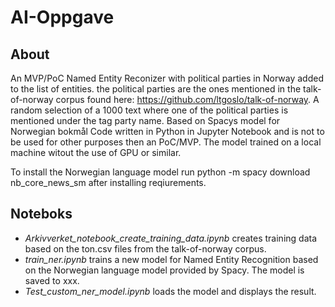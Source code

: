 # AI-Oppgave


## About
An MVP/PoC Named Entity Reconizer with political parties in Norway added to the list of entities. the political parties are the ones mentioned in the talk-of-norway corpus found here: https://github.com/ltgoslo/talk-of-norway.
A random selection of a 1000 text where one of the political parties is mentioned under the tag party name.
Based on Spacys model for Norwegian bokmål
Code written in Python in Jupyter Notebook and is not to be used for other purposes then an PoC/MVP. 
The model trained on a local machine witout the use of GPU or similar.


To install the Norwegian language model run python -m spacy download nb_core_news_sm after installing reqiurements.

## Noteboks
* *Arkivverket_notebook_create_training_data.ipynb* creates training data based on the ton.csv files from the talk-of-norway corpus.
* *train_ner.ipynb* trains a new model for Named Entity Recognition based on the Norwegian language model provided by Spacy. The model is saved to xxx.
* *Test_custom_ner_model.ipynb* loads the model and displays the result.

